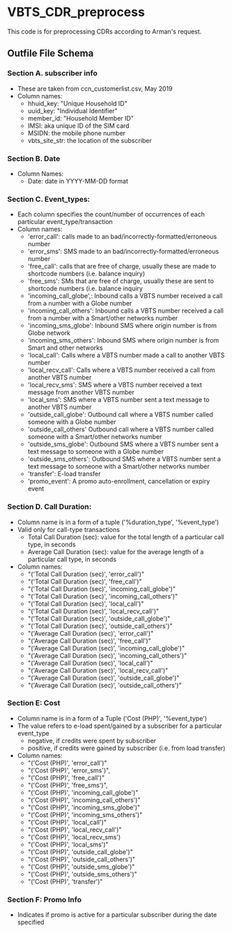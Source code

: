 # VBTS_CDR_preprocess

This code is for preprocessing CDRs according to Arman's request. 

## Outfile File Schema

### Section A. subscriber info 
* These are taken from ccn_customerlist.csv, May 2019
* Column names:
    - hhuid_key: "Unique Household ID"
    - uuid_key: "Individual Identifier" 
    - member_id: "Household Member ID"
    - IMSI: aka unique ID of the SIM card
    - MSIDN: the mobile phone number
    - vbts_site_str: the location of the subscriber
  
### Section B. Date
* Column Names:
    - Date: date in YYYY-MM-DD format

### Section C. Event_types:
* Each column specifies the count/number of occurrences of each particular event_type/transaction
* Column names:
    - 'error_call': calls made to an bad/incorrectly-formatted/erroneous number
    - 'error_sms': SMS made to an bad/incorrectly-formatted/erroneous number
    - 'free_call': calls that are free of charge, usually these are made to shortcode numbers (i.e. balance inquiry)
    - 'free_sms': SMs that are free of charge, usually these are sent to shortcode numbers (i.e. balance inquiry
    - 'incoming_call_globe',: Inbound calls a VBTS number received a call from a number with a Globe number
    - 'incoming_call_others': Inbound calls a VBTS number received a call from a number with a Smart/other networks number
    - 'incoming_sms_globe': Inbound SMS where origin number is from Globe network
    - 'incoming_sms_others': Inbound SMS where origin number is from Smart and other networks
    - 'local_call': Calls where a VBTS number made a call to another VBTS number
    - 'local_recv_call': Calls where a VBTS number received a call from another VBTS number
    - 'local_recv_sms': SMS where a VBTS number received a text message from another VBTS number
    - 'local_sms': SMS where a VBTS number sent a text message to another VBTS number
    - 'outside_call_globe': Outbound call where a VBTS number called someone with a Globe number
    - 'outside_call_others' Outbound call where a VBTS number called someone with a Smart/other networks number 
    - 'outside_sms_globe': Outbound SMS where a VBTS number sent a text message to someone with a Globe number
    - 'outside_sms_others': Outbound SMS where a VBTS number sent a text message to someone with a Smart/other networks number
    - 'transfer': E-load transfer
    - 'promo_event': A promo auto-enrollment, cancellation or expiry event

### Section D. Call Duration:
* Column name is in a form of a tuple ('%duration_type', '%event_type')
* Valid only for call-type transactions
    - Total Call Duration (sec): value for the total length of a particular call type, in seconds
    - Average Call Duration (sec): value for the average length of a particular call type, in seconds
* Column names:
    -   "('Total Call Duration (sec)', 'error_call')"
    -   "('Total Call Duration (sec)', 'free_call')"
    -   "('Total Call Duration (sec)', 'incoming_call_globe')"
    -   "('Total Call Duration (sec)', 'incoming_call_others')"
    -   "('Total Call Duration (sec)', 'local_call')"
    -   "('Total Call Duration (sec)', 'local_recv_call')"
    -   "('Total Call Duration (sec)', 'outside_call_globe')"
    -   "('Total Call Duration (sec)', 'outside_call_others')"
    -   "('Average Call Duration (sec)', 'error_call')"
    -   "('Average Call Duration (sec)', 'free_call')"
    -   "('Average Call Duration (sec)', 'incoming_call_globe')"
    -   "('Average Call Duration (sec)', 'incoming_call_others')"
    -   "('Average Call Duration (sec)', 'local_call')"
    -   "('Average Call Duration (sec)', 'local_recv_call')"
    -   "('Average Call Duration (sec)', 'outside_call_globe')"
    -   "('Average Call Duration (sec)', 'outside_call_others')"
        
### Section E: Cost
* Column name is in a form of a Tuple ('Cost (PHP)', '%event_type')
* The value refers to e-load spent/gained by a subscriber for a particular event_type
    - negative, if credits were spent by subscriber
    - positive, if credits were gained by subscriber (i.e. from load transfer)
* Column names:
    -   "('Cost (PHP)', 'error_call')"
    -   "('Cost (PHP)', 'error_sms')",
    -   "('Cost (PHP)', 'free_call')"
    -   "('Cost (PHP)', 'free_sms')",
    -   "('Cost (PHP)', 'incoming_call_globe')"
    -   "('Cost (PHP)', 'incoming_call_others')"
    -   "('Cost (PHP)', 'incoming_sms_globe')"
    -   "('Cost (PHP)', 'incoming_sms_others')"
    -   "('Cost (PHP)', 'local_call')"
    -   "('Cost (PHP)', 'local_recv_call')"
    -   "('Cost (PHP)', 'local_recv_sms')
     -  "('Cost (PHP)', 'local_sms')"
    -   "('Cost (PHP)', 'outside_call_globe')"
    -   "('Cost (PHP)', 'outside_call_others')"
    -   "('Cost (PHP)', 'outside_sms_globe')"
    -   "('Cost (PHP)', 'outside_sms_others')"
    -   "('Cost (PHP)', 'transfer')"
    
### Section F: Promo Info
- Indicates if promo is active for a particular subscriber during the date specified